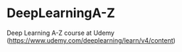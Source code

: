 # DeepLearningA-Z
Deep Learning A-Z course at Udemy (https://www.udemy.com/deeplearning/learn/v4/content)

